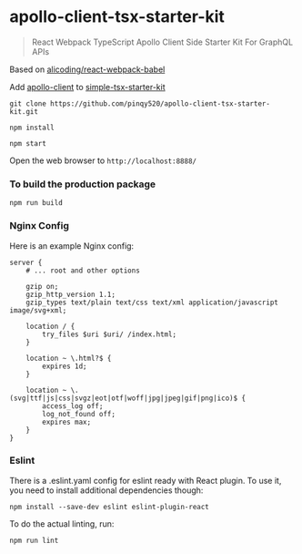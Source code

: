 # apollo-client-tsx-starter-kit

> React Webpack TypeScript Apollo Client Side Starter Kit For GraphQL APIs

Based on [alicoding/react-webpack-babel](https://github.com/alicoding/react-webpack-babel)

Add [apollo-client](https://github.com/apollostack/apollo-client) to [simple-tsx-starter-kit](https://github.com/pinqy520/simple-tsx-starter-kit)

```
git clone https://github.com/pinqy520/apollo-client-tsx-starter-kit.git

npm install

npm start
```

Open the web browser to `http://localhost:8888/`

### To build the production package

```
npm run build
```

### Nginx Config

Here is an example Nginx config:
```
server {
	# ... root and other options

	gzip on;
	gzip_http_version 1.1;
	gzip_types text/plain text/css text/xml application/javascript image/svg+xml;

	location / {
		try_files $uri $uri/ /index.html;
	}

	location ~ \.html?$ {
		expires 1d;
	}

	location ~ \.(svg|ttf|js|css|svgz|eot|otf|woff|jpg|jpeg|gif|png|ico)$ {
		access_log off;
		log_not_found off;
		expires max;
	}
}
```

### Eslint
There is a .eslint.yaml config for eslint ready with React plugin.
To use it, you need to install additional dependencies though:

```
npm install --save-dev eslint eslint-plugin-react
```

To do the actual linting, run:

```
npm run lint
```
